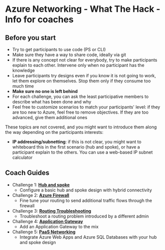 # Azure Networking - What The Hack - Info for coaches

## Before you start

* Try to get participants to use code (PS or CLI)
* Make sure they have a way to share code, ideally via git
* If there is any concept not clear for everybody, try to make participants explain to each other. Intervene only when no participant has the knowledge
* Leave participants try designs even if you know it is not going to work, let them explore on themselves. Stop them only if they consume too much time
* **Make sure no one is left behind**
* For each challenge, you can ask the least participative members to describe what has been done and why
* Feel free to customize scenarios to match your participants' level: if they are too new to Azure, feel free to remove objectives. If they are too advanced, give them additional ones

These topics are not covered, and you might want to introduce them along the way depending on the participants interests:

* **IP addressing/subnetting**: if this is not clear, you might want to whiteboard this in the first scenario (hub and spoke), or have a participant explain to the others. You can use a web-based IP subnet calculator

## Coach Guides

- Challenge 1: **[Hub and spoke](01-HubNSpoke-basic.md)**
    - Configure a basic hub and spoke design with hybrid connectivity
- Challenge 2: **[Azure Firewall](02-AzFW.md)**
    - Fine tune your routing to send additional traffic flows through the firewall
- Challenge 3: **[Routing Troubleshooting](03-Asymmetric)**
    - Troubleshoot a routing problem introduced by a different admin
- Challenge 4: **[Application Gateway](04-AppGW.MD)**
    - Add an Application Gateway to the mix
- Challenge 5: **[PaaS Networking](05-Paas.md)**
    - Integrate Azure Web Apps and Azure SQL Databases with your hub and spoke design
